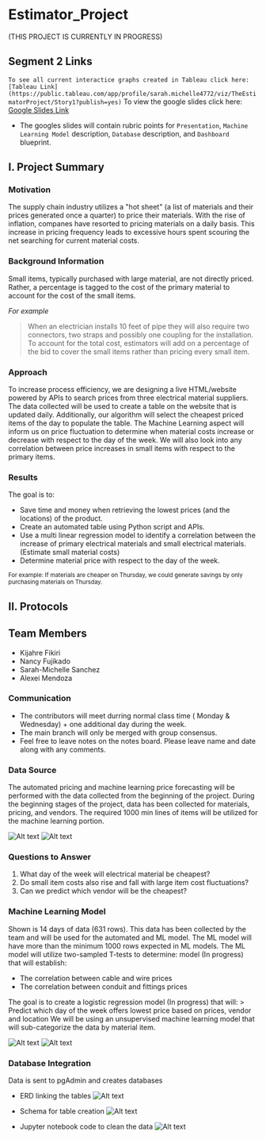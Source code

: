 # Estimator_Project
(THIS PROJECT IS CURRENTLY IN PROGRESS)

## Segment 2 Links

` To see all current interactice graphs created in Tableau click here: [Tableau Link](https://public.tableau.com/app/profile/sarah.michelle4772/viz/TheEstimatorProject/Story1?publish=yes)
` To view the google slides click here: [Google Slides Link](https://docs.google.com/presentation/d/1RUfa2X6xtzW4mJGEE8MJqfQlXuMtYDLo9X-N807b-zg/edit#slide=id.g18bd216659f_0_155)

- The googles slides will contain rubric points for ```Presentation```, ```Machine Learning Model``` description, ```Database``` description, and ```Dashboard``` blueprint.

## I. Project Summary
### Motivation
The supply chain industry utilizes a "hot sheet" (a list of materials and their prices generated once a quarter) to price their materials. With the rise of inflation, companes have resorted to pricing materials on a daily basis. This increase in pricing frequency leads to excessive hours spent scouring the net searching for current material costs.

### Background Information
Small items, typically purchased with large material, are not directly priced. Rather, a percentage is tagged to the cost of the primary material to account for the cost of the small items.

*For example*
> When an electrician installs 10 feet of pipe they will also require two connectors, two straps and possibly one coupling for the installation. To account for the total cost, estimators will add on a percentage of the bid to cover the small items rather than pricing every small item.

### Approach
To increase process efficiency, we are designing a live HTML/website powered by APIs to search prices from three electrical material suppliers. The data collected will be used to create a table on the website that is updated daily. Additionally, our algorithm will select the cheapest priced items of the day to populate the table. The Machine Learning aspect will inform us on price fluctuation to determine when material costs increase or decrease with respect to the day of the week. We will also look into any correlation between price increases in small items with respect to the primary items.

### Results
The goal is to:
-   Save time and money when retrieving the lowest prices (and the locations) of the product.
-   Create an automated table using Python script and APIs.
-   Use a multi linear regression model to identify a correlation between the increase of primary electrical materials and small electrical materials. (Estimate small material costs)
-   Determine material price with respect to the day of the week. 

<sub> For example: If materials are cheaper on Thursday, we could generate savings by only purchasing materials on Thursday. </sub>


## II. Protocols
## Team Members
-   Kijahre Fikiri
-   Nancy Fujikado
-   Sarah-Michelle Sanchez
-   Alexei Mendoza


### Communication
-	The contributors will meet durring normal class time ( Monday & Wednesday) + one additional day during the week.
-	The main branch will only be merged with group consensus.
- 	Feel free to leave notes on the notes board. Please leave name and date along with any comments.

### Data Source
The automated pricing and machine learning price forecasting will be performed with the data collected from the beginning of the project. During the beginning stages of the project, data has been collected for materials, pricing, and vendors. The required 1000 min lines of items will be utilized for the machine learning portion. 

![Alt text](https://github.com/thegreatkeej/Estimator_Project/blob/kijahre/images/Picture12.png)
![Alt text](https://github.com/thegreatkeej/Estimator_Project/blob/kijahre/images/Picture13.png)

### Questions to Answer
1. What day of the week will electrical material be cheapest?
2. Do small item costs also rise and fall with large item cost fluctuations?
3. Can we predict which vendor will be the cheapest?

### Machine Learning Model
Shown is 14 days of data (631 rows). This data has been collected by the team and will be used for the automated and ML model. The ML model will have more than the minimum 1000 rows expected in ML models. The ML model will utilize two-sampled T-tests to determine: model (In progress) that will establish: 
-   The correlation between cable and wire prices
-   The correlation between conduit and fittings prices

The goal is to create a logistic regression model (In progress) that will:
	>   Predict which day of the week offers lowest price based on prices, vendor and location
We will be using an unsupervised machine learning model that will sub-categorize the data by material item.

![Alt text](https://github.com/thegreatkeej/Estimator_Project/blob/kijahre/images/Picture9.png)
![Alt text](https://github.com/thegreatkeej/Estimator_Project/blob/kijahre/images/Picture10.png)


### Database Integration
Data is sent to pgAdmin and creates databases

* ERD linking the tables
![Alt text](https://github.com/thegreatkeej/Estimator_Project/blob/kijahre/images/Picture14.png)

* Schema for table creation
![Alt text](https://github.com/thegreatkeej/Estimator_Project/blob/kijahre/images/Picture15.png)

* Jupyter notebook code to clean the data 
![Alt text](https://github.com/thegreatkeej/Estimator_Project/blob/kijahre/images/Picture11.png)



